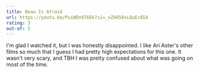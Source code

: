 ```yaml
---
title: Beau Is Afraid
url: https://youtu.be/PuiWDn976Ek?si=_xZkR58sLQuEc8IA
rating: 3
out-of: 5
---
```


I'm glad I watched it, but I was honestly disappointed. I like Ari Aster's other films so much that I guess I had pretty high expectations for this one. It wasn't very scary, and TBH I was pretty confused about what was going on most of the time.